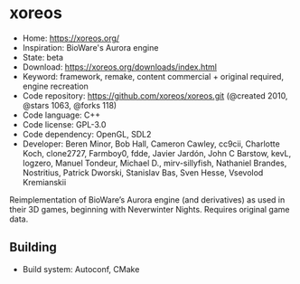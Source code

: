 # xoreos

- Home: https://xoreos.org/
- Inspiration: BioWare's Aurora engine
- State: beta
- Download: https://xoreos.org/downloads/index.html
- Keyword: framework, remake, content commercial + original required, engine recreation
- Code repository: https://github.com/xoreos/xoreos.git (@created 2010, @stars 1063, @forks 118)
- Code language: C++
- Code license: GPL-3.0
- Code dependency: OpenGL, SDL2
- Developer: Beren Minor, Bob Hall, Cameron Cawley, cc9cii, Charlotte Koch, clone2727, Farmboy0, fdde, Javier Jardón, John C Barstow, kevL, logzero, Manuel Tondeur, Michael D., mirv-sillyfish, Nathaniel Brandes, Nostritius, Patrick Dworski, Stanislav Bas, Sven Hesse, Vsevolod Kremianskii

Reimplementation of BioWare’s Aurora engine (and derivatives) as used in their 3D games, beginning with Neverwinter Nights.
Requires original game data.

## Building

- Build system: Autoconf, CMake
